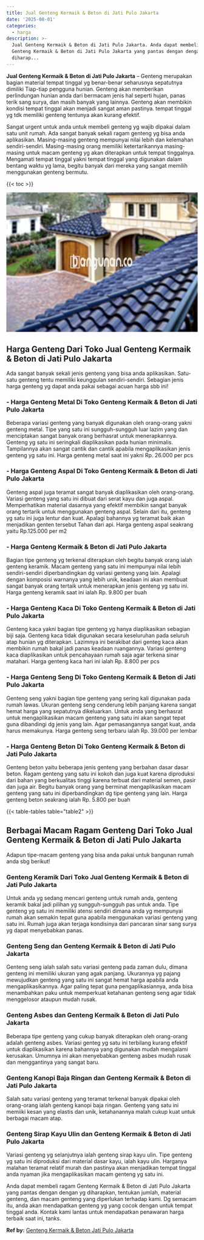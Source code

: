 ```yaml
---
title: Jual Genteng Kermaik & Beton di Jati Pulo Jakarta
date: '2025-08-01'
categories:
  - harga
description: >-
  Jual Genteng Kermaik & Beton di Jati Pulo Jakarta. Anda dapat membeli ragam
  Genteng Kermaik & Beton di Jati Pulo Jakarta yang pantas dengan dengan yg
  diharap...
---
```


**Jual Genteng Kermaik & Beton di Jati Pulo Jakarta** – Genteng merupakan bagian material tempat tinggal yg benar-benar seharusnya sepatutnya dimiliki Tiap-tiap pengguna hunian. Genteng akan memberikan perlindungan hunian anda dari bermacam jenis hal seperti hujan, panas terik sang surya, dan masih banyak yang lainnya. Genteng akan membikin kondisi tempat tinggal akan menjadi sangat aman pastinya. tempat tinggal yg tdk memiliki genteng tentunya akan kurang efektif.

Sangat urgent untuk anda untuk membeli genteng yg wajib dipakai dalam satu unit rumah. Ada sangat banyak sekali ragam genteng yg bisa anda aplikasikan. Masing-masing genteng mempunyai nilai lebih dan kelemahan sendiri-sendiri. Masing-masing orang memiliki ketertarikannya masing-masing untuk macam genteng yg akan diterapkan untuk tempat tinggalnya. Mengamati tempat tinggal yakni tempat tinggal yang digunakan dalam bentang waktu yg lama, begitu banyak dari mereka yang sangat memilih menggunakan genteng bermutu.

{{< toc >}}

![Jual Genteng Kermaik & Beton di Jati Pulo Jakarta](/images/genteng-minimalis-murah21.png)

## Harga Genteng Dari Toko Jual Genteng Kermaik & Beton di Jati Pulo Jakarta

Ada sangat banyak sekali jenis genteng yang bisa anda aplikasikan. Satu-satu genteng tentu memiliki keunggulan sendiri-sendiri. Sebagian jenis harga genteng yg dapat anda pakai sebagai acuan harga sbb ini!

### \- Harga Genteng Metal Di Toko Genteng Kermaik & Beton di Jati Pulo Jakarta

Beberapa variasi genteng yang banyak digunakan oleh orang-orang yakni genteng metal. Tipe yang satu ini sungguh-sungguh luar lazim yang dan menciptakan sangat banyak orang berhasrat untuk menerapkannya. Genteng yg satu ini seringkali diaplikasikan pada hunian minimalis. Tampilannya akan sangat cantik dan cantik apabila mengaplikasikan jenis genteng yg satu ini. Harga genteng metal saat ini yakni Rp. 26.000 per pcs

### \- Harga Genteng Aspal Di Toko Genteng Kermaik & Beton di Jati Pulo Jakarta

Genteng aspal juga teramat sangat banyak diaplikasikan oleh orang-orang. Variasi genteng yang satu ini dibuat dari serat kayu dan juga aspal. Memperhatikan material dasarnya yang efektif membikin sangat banyak orang tertarik untuk menggunakan genteng aspal. Selain dari itu, genteng yg satu ini juga lentur dan kuat. Apalagi bahannya yg teramat baik akan menjadikan genten tersebut Tahan dari api. Harga genteng aspal seakrang yaitu Rp.125.000 per m2

### \- Harga Genteng Kermaik & Beton di Jati Pulo Jakarta

Bagian tipe genteng yg terkenal diterapkan oleh begitu banyak orang ialah genteng keramik. Macam genteng yang satu ini mempunyai nilai lebih sendiri-sendiri diperbandingkan dg variasi genteng yang lain. Apalagi dengan komposisi warnanya yang lebih unik, keadaan ini akan membuat sangat banyak orang tertaik untuk menerapkan jenis genteng yg satu ini. Harga genteng keramik saat ini ialah Rp. 9.800 per buah

### \- Harga Genteng Kaca Di Toko Genteng Kermaik & Beton di Jati Pulo Jakarta

Genteng kaca yakni bagian tipe genteng yg hanya diaplikasikan sebagian biji saja. Genteng kaca tidak digunakan secara keseluruhan pada seluruh atap hunian yg diterapkan. Lazimnya ini berakibat dari genteg kaca akan membikin rumah bakal jadi panas keadaan ruangannya. Variasi genteng kaca diaplikasikan untuk pencahayaan rumah saja agar terkena sinar matahari. Harga genteng kaca hari ini ialah Rp. 8.800 per pcs

### \- Harga Genteng Seng Di Toko Genteng Kermaik & Beton di Jati Pulo Jakarta

Genteng seng yakni bagian tipe genteng yang sering kali digunakan pada rumah lawas. Ukuran genteng seng cenderung lebih panjang karena sangat hemat harga yang sepatutnya dikeluarkan. Untuk anda yang berhasrat untuk mengaplikasikan macam genteng yang satu ini akan sangat tepat guna dibandingi dg jenis yang lain. Agar pemasangannya sangat kuat, anda harus memakunya. Harga genteng seng terbaru ialah Rp. 39.000 per lembar

### \- Harga Genteng Beton Di Toko Genteng Kermaik & Beton di Jati Pulo Jakarta

Genteng beton yaitu beberapa jenis genteng yang berbahan dasar dasar beton. Ragam genteng yang satu ini kokoh dan juga kuat karena diproduksi dari bahan yang berkualitas tinggi karena terbuat dari material semen, pasir dan juga air. Begitu banyak orang yang berminat mengaplikasikan macam genteng yang satu ini diperbandingkan dg tipe genteng yang lain. Harga genteng beton seakrang ialah Rp. 5.800 per buah

{{< table-tables table="table2" >}}

## Berbagai Macam Ragam Genteng Dari Toko Jual Genteng Kermaik & Beton di Jati Pulo Jakarta

Adapun tipe-macam genteng yang bisa anda pakai untuk bangunan rumah anda sbg berikut!

### Genteng Keramik Dari Toko Jual Genteng Kermaik & Beton di Jati Pulo Jakarta

Untuk anda yg sedang mencari genteng untuk rumah anda, genteng keramik bakal jadi pilihan yg sungguh-sungguh pas untuk anda. Tipe genteng yg satu ini memiliki atensi sendiri dimana anda yg mempunyai rumah akan semakin tepat guna apabila menggunakan variasi genteng yang satu ini. Rumah juga akan terjaga kondisinya dari pancaran sinar sang surya yg dapat menyebabkan panas.

### Genteng Seng dan Genteng Kermaik & Beton di Jati Pulo Jakarta

Genteng seng ialah salah satu variasi genteng pada zaman dulu, dimana genteng ini memiliki ukuran yang agak panjang. Ukurannya yg pajang mewujudkan genteng yang satu ini sangat hemat harga apabila anda mengaplikasikannya. Agar paling tepat guna pengaplikasiannya, anda bisa menambahkan paku untuk memperkuat ketahanan genteng seng agar tidak menggelosor ataupun mudah rusak.

### Genteng Asbes dan Genteng Kermaik & Beton di Jati Pulo Jakarta

Beberapa tipe genteng yang cukup banyak diterapkan oleh orang-orang adalah genteng asbes. Variasi genteg yg satu ini terbilang kurang efektif untuk diaplikasikan karena bahannya yang digunakan mudah mengalami kerusakan. Umumnya ini akan menyebabkan genteng asbes mudah rusak dan menggantinya yang sangat baru.

### Genteng Kanopi Baja Ringan dan Genteng Kermaik & Beton di Jati Pulo Jakarta

Salah satu variasi genteng yang teramat terkenal banyak dipakai oleh orang-orang ialah genteng kanopi baja ringan. Genteng yang satu ini memiiki kesan yang elastis dan unik, ketahanannya malah cukup kuat untuk berbagai macam atap.

### Genteng Sirap Kayu Ulin dan Genteng Kermaik & Beton di Jati Pulo Jakarta

Variasi genteng yg selanjutnya ialah genteng sirap kayu ulin. Tipe genteng yg satu ini diproduksi dari material dasar kayu, ialah kayu ulin. Harganya malahan teramat relatif murah dan pastinya akan menjadikan tempat tinggal anda nyaman jika mengaplikasikan macam genteng yg satu ini.

Anda dapat membeli ragam Genteng Kermaik & Beton di Jati Pulo Jakarta yang pantas dengan dengan yg diharapkan, tentukan jumlah, material genteng, dan macam genteng yang diperlukan terhadap kami. Dg semacam itu, anda akan mendapatkan genteng yg yang cocok dengan untuk tempat tinggal anda. Kontak kami lantas untuk mendapatkan penawaran harga terbaik saat ini, tanks.

**Ref by:**  [Genteng Kermaik & Beton  Jati Pulo Jakarta](https://id.wikipedia.org/wiki/Genteng)
